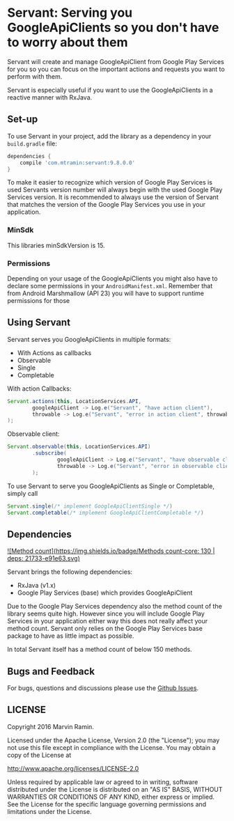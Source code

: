 # Servant: Serving you GoogleApiClients so you don't have to worry about them

Servant will create and manage GoogleApiClient from Google Play Services for you so you can
focus on the important actions and requests you want to perform with them.

Servant is especially useful if you want to use the GoogleApiClients in a reactive manner with
RxJava.

## Set-up

To use Servant in your project, add the library as a dependency in your `build.gradle` file:
```groovy
dependencies {
    compile 'com.mtramin:servant:9.8.0.0'
}
```

To make it easier to recognize which version of Google Play Services is used Servants version
 number will always begin with the used Google Play Services version. It is recommended to always
 use the version of Servant that matches the version of the Google Play Services you use in your
 application.

### MinSdk

This libraries minSdkVersion is 15.

### Permissions

Depending on your usage of the GoogleApiClients you might also have to declare some permissions
 in your `AndroidManifest.xml`. Remember that from Android Marshmallow (API 23) you will have to
 support runtime permissions for those

## Using Servant

Servant serves you GoogleApiClients in multiple formats:
- With Actions as callbacks
- Observable
- Single
- Completable


With action Callbacks:
``` java
Servant.actions(this, LocationServices.API,
        googleApiClient -> Log.e("Servant", "have action client"),
        throwable -> Log.e("Servant", "error in action client", throwable)
);
```

Observable client:
``` java
Servant.observable(this, LocationServices.API)
        .subscribe(
                googleApiClient -> Log.e("Servant", "have observable client"),
                throwable -> Log.e("Servant", "error in observable client", throwable)
        );
```

To use Servant to serve you GoogleApiClients as Single or Completable, simply call
``` java
Servant.single(/* implement GoogleApiClientSingle */)
Servant.completable(/* implement GoogleApiClientCompletable */)
```

## Dependencies
[![Method count](https://img.shields.io/badge/Methods count-core: 130 | deps: 21733-e91e63.svg)](http://www.methodscount.com/?lib=com.mtramin%3Aservant%3A9.6.1.1)

Servant brings the following dependencies:

- RxJava (v1.x)
- Google Play Services (base) which provides GoogleApiClient

Due to the Google Play Services dependency also the method count of the library seems quite high.
However since you will include Google Play Services in your application either way this does not really affect your method count.
Servant only relies on the Google Play Services base package to have as little impact as possible.

In total Servant itself has a method count of below 150 methods.

## Bugs and Feedback

For bugs, questions and discussions please use the [Github Issues](https://github.com/mauin/Servant/issues).

## LICENSE

Copyright 2016 Marvin Ramin.

Licensed under the Apache License, Version 2.0 (the "License");
you may not use this file except in compliance with the License.
You may obtain a copy of the License at

<http://www.apache.org/licenses/LICENSE-2.0>

Unless required by applicable law or agreed to in writing, software
distributed under the License is distributed on an "AS IS" BASIS,
WITHOUT WARRANTIES OR CONDITIONS OF ANY KIND, either express or implied.
See the License for the specific language governing permissions and
limitations under the License.